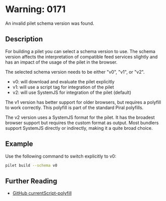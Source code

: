 # Warning: 0171

An invalid pilet schema version was found.

## Description

For building a pilet you can select a schema version to use. The schema version affects
the interpretation of compatible feed services slightly and has an impact of the usage
of the pilet in the browser.

The selected schema version needs to be either "v0", "v1", or "v2".

- v0: will download and evaluate the pilet explicitly
- v1: will use a script tag for integration of the pilet
- v2: will use SystemJS for integration of the pilet (default)

The v1 version has better support for older browsers, but requires a polyfill to work
correctly. This polyfill is part of the standard Piral polyfills.

The v2 version uses a SystemJS format for the pilet. It has the broadest browser support
but requires the custom format as output. Most bundlers support SystemJS directly or
indirectly, making it a quite broad choice.

## Example

Use the following command to switch explicitly to v0:

```sh
pilet build --schema v0
```

## Further Reading

 - [GitHub currentScript-polyfill](https://github.com/amiller-gh/currentScript-polyfill)
